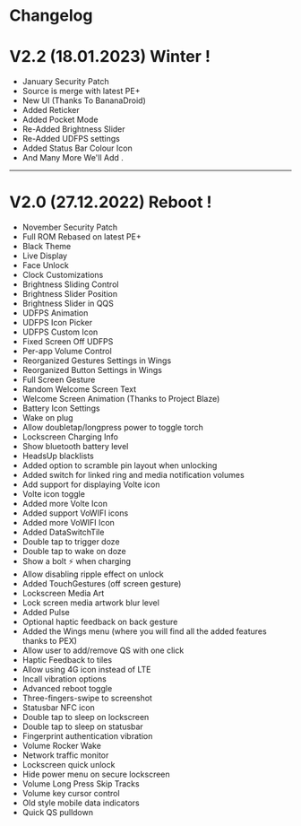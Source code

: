 # Changelog

  # V2.2 (18.01.2023) Winter !

  - January Security Patch
  - Source is merge with latest PE+
  - New UI (Thanks To BananaDroid)
  - Added Reticker 
  - Added Pocket Mode 
  - Re-Added Brightness Slider 
  - Re-Added UDFPS settings
  - Added Status Bar Colour Icon 
  - And Many More We'll Add .

---------------------------------------

  # V2.0 (27.12.2022) Reboot !

  - November Security Patch
  - Full ROM Rebased on latest PE+
  - Black Theme
  - Live Display
  - Face Unlock
  - Clock Customizations
  - Brightness Sliding Control
  - Brightness Slider Position
  - Brightness Slider in QQS
  - UDFPS Animation
  - UDFPS Icon Picker
  - UDFPS Custom Icon
  - Fixed Screen Off UDFPS
  - Per-app Volume Control
  - Reorganized Gestures Settings in Wings
  - Reorganized Button Settings in Wings
  - Full Screen Gesture
  - Random Welcome Screen Text
  - Welcome Screen Animation (Thanks to Project Blaze)
  - Battery Icon Settings
  - Wake on plug
  - Allow doubletap/longpress power to toggle torch
  - Lockscreen Charging Info
  - Show bluetooth battery level
  - HeadsUp blacklists
  - Added option to scramble pin layout when unlocking
  - Added switch for linked ring and media notification volumes
  - Add support for displaying Volte icon
  - Volte icon toggle
  - Added more Volte Icon
  - Added support VoWIFI icons
  - Added more VoWIFI Icon
  - Added DataSwitchTile 
  - Double tap to trigger doze
  - Double tap to wake on doze
  - Show a bolt ⚡ when charging
  - Allow disabling ripple effect on unlock
  - Added TouchGestures (off screen gesture)
  - Lockscreen Media Art
  - Lock screen media artwork blur level
  - Added Pulse
  - Optional haptic feedback on back gesture
  - Added the Wings menu (where you will find all the added features thanks to PEX)
  - Allow user to add/remove QS with one click
  - Haptic Feedback to tiles
  - Allow using 4G icon instead of LTE
  - Incall vibration options
  - Advanced reboot toggle
  - Three-fingers-swipe to screenshot
  - Statusbar NFC icon
  - Double tap to sleep on lockscreen
  - Double tap to sleep on statusbar
  - Fingerprint authentication vibration
  - Volume Rocker Wake
  - Network traffic monitor
  - Lockscreen quick unlock
  - Hide power menu on secure lockscreen
  - Volume Long Press Skip Tracks
  - Volume key cursor control
  - Old style mobile data indicators
  - Quick QS pulldown
